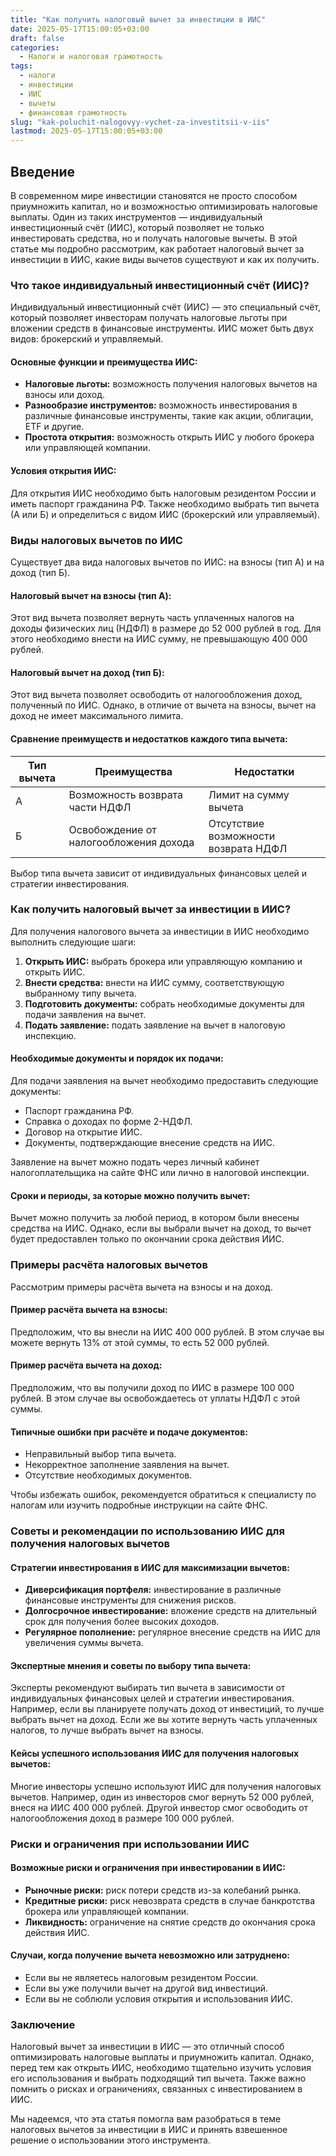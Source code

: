 ```yaml
---
title: "Как получить налоговый вычет за инвестиции в ИИС"
date: 2025-05-17T15:00:05+03:00
draft: false
categories:
  - Налоги и налоговая грамотность
tags:
  - налоги
  - инвестиции
  - ИИС
  - вычеты
  - финансовая грамотность
slug: "kak-poluchit-nalogovyy-vychet-za-investitsii-v-iis"
lastmod: 2025-05-17T15:00:05+03:00
---
```


## Введение

В современном мире инвестиции становятся не просто способом приумножить капитал, но и возможностью оптимизировать налоговые выплаты. Один из таких инструментов — индивидуальный инвестиционный счёт (ИИС), который позволяет не только инвестировать средства, но и получать налоговые вычеты. В этой статье мы подробно рассмотрим, как работает налоговый вычет за инвестиции в ИИС, какие виды вычетов существуют и как их получить.

### Что такое индивидуальный инвестиционный счёт (ИИС)?

Индивидуальный инвестиционный счёт (ИИС) — это специальный счёт, который позволяет инвесторам получать налоговые льготы при вложении средств в финансовые инструменты. ИИС может быть двух видов: брокерский и управляемый.

#### Основные функции и преимущества ИИС:

- **Налоговые льготы:** возможность получения налоговых вычетов на взносы или доход.
- **Разнообразие инструментов:** возможность инвестирования в различные финансовые инструменты, такие как акции, облигации, ETF и другие.
- **Простота открытия:** возможность открыть ИИС у любого брокера или управляющей компании.

#### Условия открытия ИИС:

Для открытия ИИС необходимо быть налоговым резидентом России и иметь паспорт гражданина РФ. Также необходимо выбрать тип вычета (А или Б) и определиться с видом ИИС (брокерский или управляемый).

### Виды налоговых вычетов по ИИС

Существует два вида налоговых вычетов по ИИС: на взносы (тип А) и на доход (тип Б).

#### Налоговый вычет на взносы (тип А):

Этот вид вычета позволяет вернуть часть уплаченных налогов на доходы физических лиц (НДФЛ) в размере до 52 000 рублей в год. Для этого необходимо внести на ИИС сумму, не превышающую 400 000 рублей.

#### Налоговый вычет на доход (тип Б):

Этот вид вычета позволяет освободить от налогообложения доход, полученный по ИИС. Однако, в отличие от вычета на взносы, вычет на доход не имеет максимального лимита.

#### Сравнение преимуществ и недостатков каждого типа вычета:

| Тип вычета | Преимущества | Недостатки |
| --- | --- | --- |
| А | Возможность возврата части НДФЛ | Лимит на сумму вычета |
| Б | Освобождение от налогообложения дохода | Отсутствие возможности возврата НДФЛ |

Выбор типа вычета зависит от индивидуальных финансовых целей и стратегии инвестирования.

### Как получить налоговый вычет за инвестиции в ИИС?

Для получения налогового вычета за инвестиции в ИИС необходимо выполнить следующие шаги:

1. **Открыть ИИС:** выбрать брокера или управляющую компанию и открыть ИИС.
2. **Внести средства:** внести на ИИС сумму, соответствующую выбранному типу вычета.
3. **Подготовить документы:** собрать необходимые документы для подачи заявления на вычет.
4. **Подать заявление:** подать заявление на вычет в налоговую инспекцию.

#### Необходимые документы и порядок их подачи:

Для подачи заявления на вычет необходимо предоставить следующие документы:

- Паспорт гражданина РФ.
- Справка о доходах по форме 2-НДФЛ.
- Договор на открытие ИИС.
- Документы, подтверждающие внесение средств на ИИС.

Заявление на вычет можно подать через личный кабинет налогоплательщика на сайте ФНС или лично в налоговой инспекции.

#### Сроки и периоды, за которые можно получить вычет:

Вычет можно получить за любой период, в котором были внесены средства на ИИС. Однако, если вы выбрали вычет на доход, то вычет будет предоставлен только по окончании срока действия ИИС.

### Примеры расчёта налоговых вычетов

Рассмотрим примеры расчёта вычета на взносы и на доход.

#### Пример расчёта вычета на взносы:

Предположим, что вы внесли на ИИС 400 000 рублей. В этом случае вы можете вернуть 13% от этой суммы, то есть 52 000 рублей.

#### Пример расчёта вычета на доход:

Предположим, что вы получили доход по ИИС в размере 100 000 рублей. В этом случае вы освобождаетесь от уплаты НДФЛ с этой суммы.

#### Типичные ошибки при расчёте и подаче документов:

- Неправильный выбор типа вычета.
- Некорректное заполнение заявления на вычет.
- Отсутствие необходимых документов.

Чтобы избежать ошибок, рекомендуется обратиться к специалисту по налогам или изучить подробные инструкции на сайте ФНС.

### Советы и рекомендации по использованию ИИС для получения налоговых вычетов

#### Стратегии инвестирования в ИИС для максимизации вычетов:

- **Диверсификация портфеля:** инвестирование в различные финансовые инструменты для снижения рисков.
- **Долгосрочное инвестирование:** вложение средств на длительный срок для получения более высоких доходов.
- **Регулярное пополнение:** регулярное внесение средств на ИИС для увеличения суммы вычета.

#### Экспертные мнения и советы по выбору типа вычета:

Эксперты рекомендуют выбирать тип вычета в зависимости от индивидуальных финансовых целей и стратегии инвестирования. Например, если вы планируете получать доход от инвестиций, то лучше выбрать вычет на доход. Если же вы хотите вернуть часть уплаченных налогов, то лучше выбрать вычет на взносы.

#### Кейсы успешного использования ИИС для получения налоговых вычетов:

Многие инвесторы успешно используют ИИС для получения налоговых вычетов. Например, один из инвесторов смог вернуть 52 000 рублей, внеся на ИИС 400 000 рублей. Другой инвестор смог освободить от налогообложения доход в размере 100 000 рублей.

### Риски и ограничения при использовании ИИС

#### Возможные риски и ограничения при инвестировании в ИИС:

- **Рыночные риски:** риск потери средств из-за колебаний рынка.
- **Кредитные риски:** риск невозврата средств в случае банкротства брокера или управляющей компании.
- **Ликвидность:** ограничение на снятие средств до окончания срока действия ИИС.

#### Случаи, когда получение вычета невозможно или затруднено:

- Если вы не являетесь налоговым резидентом России.
- Если вы уже получили вычет на другой вид инвестиций.
- Если вы не соблюли условия открытия и использования ИИС.

### Заключение

Налоговый вычет за инвестиции в ИИС — это отличный способ оптимизировать налоговые выплаты и приумножить капитал. Однако, перед тем как открыть ИИС, необходимо тщательно изучить условия его использования и выбрать подходящий тип вычета. Также важно помнить о рисках и ограничениях, связанных с инвестированием в ИИС.

Мы надеемся, что эта статья помогла вам разобраться в теме налоговых вычетов за инвестиции в ИИС и принять взвешенное решение о использовании этого инструмента.
